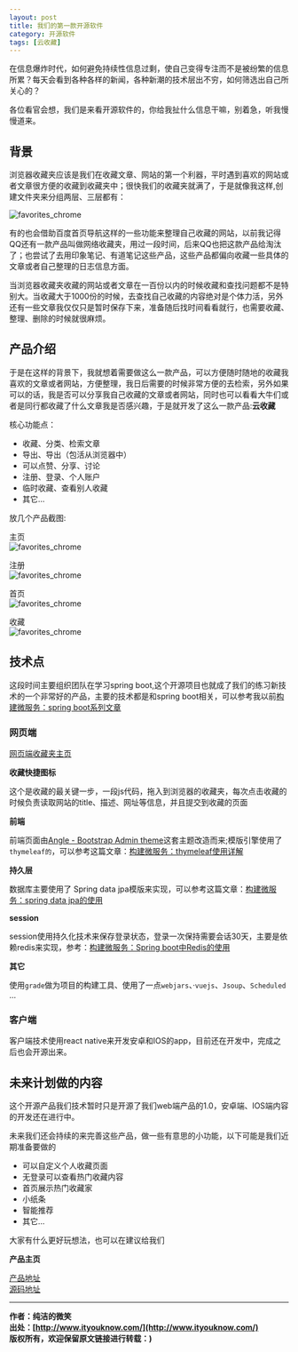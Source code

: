 ```yaml
---
layout: post
title: 我们的第一款开源软件
category: 开源软件
tags: [云收藏]
---
```


在信息爆炸时代，如何避免持续性信息过剩，使自己变得专注而不是被纷繁的信息所累？每天会看到各种各样的新闻，各种新潮的技术层出不穷，如何筛选出自己所关心的？

各位看官会想，我们是来看开源软件的，你给我扯什么信息干嘛，别着急，听我慢慢道来。

##  背景

浏览器收藏夹应该是我们在收藏文章、网站的第一个利器，平时遇到喜欢的网站或者文章很方便的收藏到收藏夹中；很快我们的收藏夹就满了，于是就像我这样,创建文件夹来分组两层、三层都有：

![favorites_chrome](/assets/images/2016/favorites_chrome.jpg)  


有的也会借助百度首页导航这样的一些功能来整理自己收藏的网站，以前我记得QQ还有一款产品叫做网络收藏夹，用过一段时间，后来QQ也把这款产品给淘汰了；也尝试了去用印象笔记、有道笔记这些产品，这些产品都偏向收藏一些具体的文章或者自己整理的日志信息方面。

当浏览器收藏夹收藏的网站或者文章在一百份以内的时候收藏和查找问题都不是特别大。当收藏大于1000份的时候，去查找自己收藏的内容绝对是个体力活，另外还有一些文章我仅仅只是暂时保存下来，准备随后找时间看看就行，也需要收藏、整理、删除的时候就很麻烦。

## 产品介绍

于是在这样的背景下，我就想着需要做这么一款产品，可以方便随时随地的收藏我喜欢的文章或者网站，方便整理，我日后需要的时候非常方便的去检索，另外如果可以的话，我是否可以分享我自己收藏的文章或者网站，同时也可以看看大牛们或者是同行都收藏了什么文章我是否感兴趣，于是就开发了这么一款产品:**云收藏**

核心功能点：

- 收藏、分类、检索文章
- 导出、导出（包活从浏览器中）
- 可以点赞、分享、讨论
- 注册、登录、个人账户
- 临时收藏、查看别人收藏
- 其它...

放几个产品截图:

主页  
![favorites_chrome](/assets/images/2016/favorites_index.png)  

注册  
![favorites_chrome](/assets/images/2016/favorites_register.png)  

首页  
![favorites_chrome](/assets/images/2016/favorites_home.png)  

收藏  
![favorites_chrome](/assets/images/2016/favorites_collect.png)  


## 技术点

这段时间主要组织团队在学习spring boot,这个开源项目也就成了我们的练习新技术的一个非常好的产品，主要的技术都是和spring boot相关，可以参考我以前[构建微服务：spring boot系列文章](http://www.cnblogs.com/ityouknow/)

### 网页端

[网页端收藏夹主页](https://cloudfavorites.github.io/favorites-web/)

**收藏快捷图标**

 这个是收藏的最关键一步，一段js代码，拖入到浏览器的收藏夹，每次点击收藏的时候负责读取网站的title、描述、网址等信息，并且提交到收藏的页面


**前端**

前端页面由[Angle - Bootstrap Admin theme](https://wrapbootstrap.com/theme/angle-bootstrap-admin-template-WB04HF123)这套主题改造而来;模版引擎使用了```thymeleaf的```，可以参考这篇文章：[构建微服务：thymeleaf使用详解](http://www.ityouknow.com/thymeleaf/2016/05/01/%E6%9E%84%E5%BB%BA%E5%BE%AE%E6%9C%8D%E5%8A%A1-thymeleaf%E4%BD%BF%E7%94%A8%E8%AF%A6%E8%A7%A3.html)
 
**持久层**

数据库主要使用了 Spring data jpa模版来实现，可以参考这篇文章：[构建微服务：spring data jpa的使用](http://www.ityouknow.com/spring%20data%20jpa/2016/08/20/%E6%9E%84%E5%BB%BA%E5%BE%AE%E6%9C%8D%E5%8A%A1-spring-data-jpa%E7%9A%84%E4%BD%BF%E7%94%A8.html)

**session**

session使用持久化技术来保存登录状态，登录一次保持需要会话30天，主要是依赖redis来实现，参考：[构建微服务：Spring boot中Redis的使用](http://www.ityouknow.com/spring%20boot/2016/03/06/%E6%9E%84%E5%BB%BA%E5%BE%AE%E6%9C%8D%E5%8A%A1-Spring-Boot%E4%B8%ADRedis%E7%9A%84%E4%BD%BF%E7%94%A8.html)

**其它**

使用```grade```做为项目的构建工具、使用了一点```webjars```、·```vuejs```、```Jsoup```、```Scheduled``` ...


### 客户端

客户端技术使用react native来开发安卓和IOS的app，目前还在开发中，完成之后也会开源出来。


## 未来计划做的内容

这个开源产品我们技术暂时只是开源了我们web端产品的1.0，安卓端、IOS端内容的开发还在进行中。

未来我们还会持续的来完善这些产品，做一些有意思的小功能，以下可能是我们近期准备要做的

- 可以自定义个人收藏页面
- 无登录可以查看热门收藏内容
- 首页展示热门收藏家
- 小纸条
- 智能推荐
- 其它...

大家有什么更好玩想法，也可以在建议给我们


**产品主页**  

[产品地址](http://favorites.ren/)  
[源码地址](https://cloudfavorites.github.io/favorites-web/)

-------------

**作者：纯洁的微笑**  
**出处：[http://www.ityouknow.com/](http://www.ityouknow.com/)**    
**版权所有，欢迎保留原文链接进行转载：)**